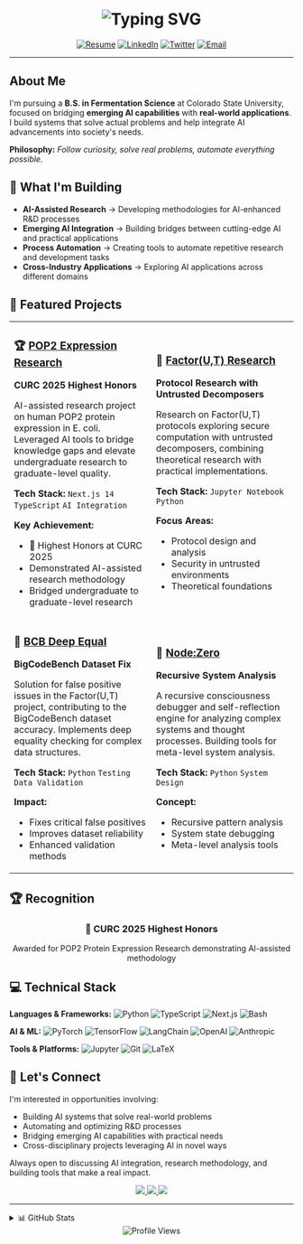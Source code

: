 <!-- Dynamic typing animation -->
<h1 align="center">
  <img src="https://readme-typing-svg.herokuapp.com?font=Fira+Code&weight=600&size=28&pause=1000&color=6AD3F5&center=true&vCenter=true&width=600&lines=Hi%2C+I'm+Edward+%F0%9F%91%8B;Fermentation+Science+Student+%F0%9F%A7%AC;AI+Research+Engineer+%F0%9F%A4%96;Building+Tomorrow's+Tools+%F0%9F%9A%80" alt="Typing SVG" />
</h1>

<div align="center">
  
[![Resume](https://img.shields.io/badge/Resume-PDF-red?style=for-the-badge&logo=adobe-acrobat-reader&logoColor=white)](https://drive.google.com/file/d/1m9Ajs3DULPyDCf4oqk7lVq40DuRvmEYK/view?usp=sharing)
[![LinkedIn](https://img.shields.io/badge/LinkedIn-0077B5?style=for-the-badge&logo=linkedin&logoColor=white)](https://www.linkedin.com/in/edward-lue-chee-lip/)
[![Twitter](https://img.shields.io/badge/X-000000?style=for-the-badge&logo=x&logoColor=white)](https://twitter.com/MushuDev)
[![Email](https://img.shields.io/badge/Email-D14836?style=for-the-badge&logo=gmail&logoColor=white)](mailto:eluecheelip@gmail.com)

</div>

---

## About Me

I'm pursuing a **B.S. in Fermentation Science** at Colorado State University, focused on bridging **emerging AI capabilities** with **real-world applications**. I build systems that solve actual problems and help integrate AI advancements into society's needs.

**Philosophy:** *Follow curiosity, solve real problems, automate everything possible.*

## 🎯 What I'm Building

- **AI-Assisted Research** → Developing methodologies for AI-enhanced R&D processes
- **Emerging AI Integration** → Building bridges between cutting-edge AI and practical applications  
- **Process Automation** → Creating tools to automate repetitive research and development tasks
- **Cross-Industry Applications** → Exploring AI applications across different domains

## 🚀 Featured Projects

<table>
<tr>
<td width="50%">

### 🏆 [POP2 Expression Research](https://github.com/edward-lcl/UiS-POP2-v2)
**CURC 2025 Highest Honors**

AI-assisted research project on human POP2 protein expression in E. coli. Leveraged AI tools to bridge knowledge gaps and elevate undergraduate research to graduate-level quality.

**Tech Stack:** `Next.js 14` `TypeScript` `AI Integration`

**Key Achievement:**
- 🥇 Highest Honors at CURC 2025
- Demonstrated AI-assisted research methodology
- Bridged undergraduate to graduate-level research

</td>
<td width="50%">

### 🔬 [Factor(U,T) Research](https://github.com/edward-lcl/factor-ut-untrusted-decomposer)
**Protocol Research with Untrusted Decomposers**

Research on Factor(U,T) protocols exploring secure computation with untrusted decomposers, combining theoretical research with practical implementations.

**Tech Stack:** `Jupyter Notebook` `Python`

**Focus Areas:**
- Protocol design and analysis
- Security in untrusted environments
- Theoretical foundations

</td>
</tr>
<tr>
<td width="50%">

### 🐛 [BCB Deep Equal](https://github.com/edward-lcl/bcb-deep-equal)
**BigCodeBench Dataset Fix**

Solution for false positive issues in the Factor(U,T) project, contributing to the BigCodeBench dataset accuracy. Implements deep equality checking for complex data structures.

**Tech Stack:** `Python` `Testing` `Data Validation`

**Impact:**
- Fixes critical false positives
- Improves dataset reliability
- Enhanced validation methods

</td>
<td width="50%">

### 🔄 [Node:Zero](https://github.com/edward-lcl/NodeZero)
**Recursive System Analysis**

A recursive consciousness debugger and self-reflection engine for analyzing complex systems and thought processes. Building tools for meta-level system analysis.

**Tech Stack:** `Python` `System Design`

**Concept:**
- Recursive pattern analysis
- System state debugging
- Meta-level analysis tools

</td>
</tr>
</table>

## 🏆 Recognition

<div align="center">
  <h3>🥇 CURC 2025 Highest Honors</h3>
  <p>Awarded for POP2 Protein Expression Research demonstrating AI-assisted methodology</p>
</div>

## 💻 Technical Stack

**Languages & Frameworks:**
![Python](https://img.shields.io/badge/Python-3776AB?style=flat-square&logo=python&logoColor=white)
![TypeScript](https://img.shields.io/badge/TypeScript-007ACC?style=flat-square&logo=typescript&logoColor=white)
![Next.js](https://img.shields.io/badge/Next.js-000000?style=flat-square&logo=next.js&logoColor=white)
![Bash](https://img.shields.io/badge/Bash-4EAA25?style=flat-square&logo=gnu-bash&logoColor=white)

**AI & ML:**
![PyTorch](https://img.shields.io/badge/PyTorch-EE4C2C?style=flat-square&logo=pytorch&logoColor=white)
![TensorFlow](https://img.shields.io/badge/TensorFlow-FF6F00?style=flat-square&logo=tensorflow&logoColor=white)
![LangChain](https://img.shields.io/badge/LangChain-1C3A5F?style=flat-square&logo=chainlink&logoColor=white)
![OpenAI](https://img.shields.io/badge/OpenAI-412991?style=flat-square&logo=openai&logoColor=white)
![Anthropic](https://img.shields.io/badge/Anthropic-191919?style=flat-square&logo=anthropic&logoColor=white)

**Tools & Platforms:**
![Jupyter](https://img.shields.io/badge/Jupyter-F37626?style=flat-square&logo=jupyter&logoColor=white)
![Git](https://img.shields.io/badge/Git-F05032?style=flat-square&logo=git&logoColor=white)
![LaTeX](https://img.shields.io/badge/LaTeX-008080?style=flat-square&logo=latex&logoColor=white)

## 🤝 Let's Connect

I'm interested in opportunities involving:
- Building AI systems that solve real-world problems
- Automating and optimizing R&D processes  
- Bridging emerging AI capabilities with practical needs
- Cross-disciplinary projects leveraging AI in novel ways

Always open to discussing AI integration, research methodology, and building tools that make a real impact.

<div align="center">
  
<a href="https://drive.google.com/file/d/1m9Ajs3DULPyDCf4oqk7lVq40DuRvmEYK/view?usp=sharing">
  <img src="https://img.shields.io/badge/Resume-PDF-red?style=for-the-badge&logo=adobe-acrobat-reader&logoColor=white" />
</a>
<a href="mailto:eluecheelip@gmail.com">
  <img src="https://img.shields.io/badge/Email%20Me-D14836?style=for-the-badge&logo=gmail&logoColor=white" />
</a>
<a href="https://www.linkedin.com/in/edward-lue-chee-lip/">
  <img src="https://img.shields.io/badge/Connect%20on%20LinkedIn-0077B5?style=for-the-badge&logo=linkedin&logoColor=white" />
</a>

</div>

---

<details>
<summary>📊 GitHub Stats</summary>
<br>
<div align="center">
  <img height="180em" src="https://github-readme-stats.vercel.app/api?username=edward-lcl&show_icons=true&theme=tokyonight&include_all_commits=true&count_private=true"/>
  <img height="180em" src="https://github-readme-stats.vercel.app/api/top-langs/?username=edward-lcl&layout=compact&langs_count=8&theme=tokyonight"/>
  <br><br>
  <img src="https://github-readme-streak-stats.herokuapp.com/?user=edward-lcl&theme=tokyonight" alt="GitHub Streak" />
</div>
</details>

<div align="center">
  <img src="https://komarev.com/ghpvc/?username=edward-lcl&label=Profile%20Views&color=6AD3F5&style=flat-square" alt="Profile Views" />
</div>